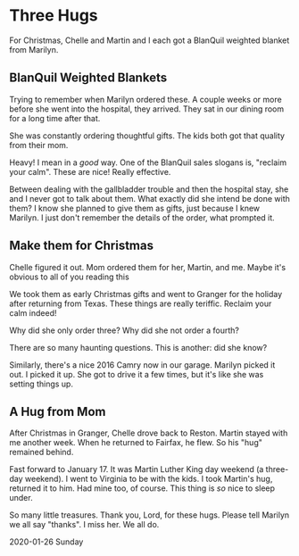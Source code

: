 # Three Hugs

For Christmas, Chelle and Martin and I each got a BlanQuil
weighted blanket from Marilyn.

## BlanQuil Weighted Blankets

Trying to remember when Marilyn ordered these.
A couple weeks or more before she went into the hospital,
they arrived. They sat in our dining room for a long time after that.

She was constantly ordering thoughtful gifts.
The kids both got that quality from their mom.

Heavy! I mean in a *good* way.
One of the BlanQuil sales slogans is, "reclaim your calm".
These are nice! Really effective.

Between dealing with the gallbladder trouble
and then the hospital stay, she and I never got to talk about them.
What exactly did she intend be done with them? I know she planned
to give them as gifts, just because I knew Marilyn. I just don't
remember the details of the order, what prompted it.

## Make them for Christmas

Chelle figured it out.
Mom ordered them for her, Martin, and me.
Maybe it's obvious to all of you reading this

We took them as early Christmas gifts
and went to Granger for the holiday after returning from Texas.
These things are really teriffic.
Reclaim your calm indeed!

Why did she only order three?
Why did she not order a fourth?

There are so many haunting questions.
This is another: did she know?

Similarly, there's a nice 2016 Camry now in our garage.
Marilyn picked it out. I picked it up. She got to drive it
a few times, but it's like she was setting things up.

## A Hug from Mom

After Christmas in Granger, Chelle drove back to Reston.
Martin stayed with me another week. When he returned to Fairfax,
he flew. So his "hug" remained behind.

Fast forward to January 17. It was Martin Luther King day weekend
(a three-day weekend). I went to Virginia to be with the kids.
I took Martin's hug, returned it to him. Had mine too, of course.
This thing is *so* nice to sleep under.

So many little treasures. Thank you, Lord, for these hugs.
Please tell Marilyn we all say "thanks". I miss her. We all do.

2020-01-26 Sunday


